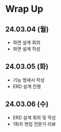 # Wrap Up

## 24.03.04 (월)

- 화면 설계 회의
- 화면 설계 작성

## 24.03.05 (화)

- 기능 명세서 작성
- ERD 설계 진행

## 24.03.06 (수)

- ERD 설계 회의 및 작성
- 1회차 현업 전문가 리뷰
